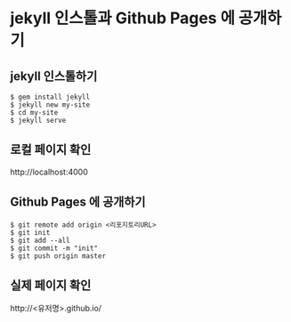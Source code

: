 # jekyll 인스톨과 Github Pages 에 공개하기

## jekyll 인스톨하기

```shell
$ gem install jekyll
$ jekyll new my-site
$ cd my-site
$ jekyll serve
```

## 로컬 페이지 확인
http://localhost:4000


## Github Pages 에 공개하기

```shell
$ git remote add origin <리포지토리URL>
$ git init
$ git add --all
$ git commit -m "init"
$ git push origin master
```

## 실제 페이지 확인
http://<유저명>.github.io/
